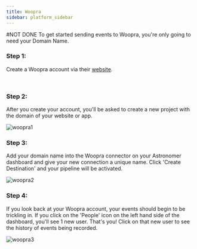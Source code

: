 ```yaml
---
title: Woopra
sidebar: platform_sidebar
---
```

#NOT DONE
To get started sending events to Woopra, you're only going to need your Domain Name.

### Step 1:
Create a Woopra account via their [website](http://www.woopra.com).

<br>

### Step 2:
After you create your account, you'll be asked to create a new project with the domain of your website or app.

![woopra1](/1.0/assets/img/guides/streaming/clickstream/woopra/woopra1.png)


### Step 3:
Add your domain name into the Woopra connector on your Astronomer dashboard and give your new connection a unique name. Click 'Create Destination' and your pipeline will be activated.

![woopra2](/1.0/assets/img/guides/streaming/clickstream/woopra/woopra2.gif)


### Step 4:
If you look back at your Woopra account, your events should begin to be trickling in. If you click on the 'People' icon on the left hand side of the dashboard, you'll see 1 new user. That's you! Click on that new user to see the history of events being recorded.

![woopra3](/1.0/assets/img/guides/streaming/clickstream/woopra/woopra3.png)
